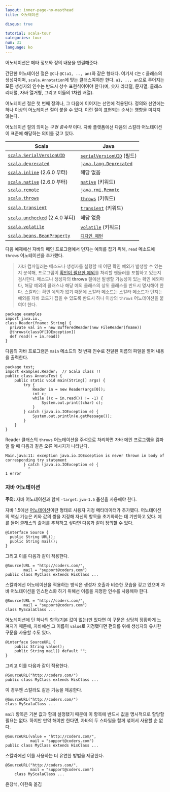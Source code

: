 ```yaml
---
layout: inner-page-no-masthead
title: 어노테이션

disqus: true

tutorial: scala-tour
categories: tour
num: 31
language: ko
---
```


어노테이션은 메타 정보와 정의 내용을 연결해준다.

간단한 어노테이션 절은 `@C`나 `@C(a1, .., an)`와 같은 형태다. 여기서 `C`는 `C` 클래스의 생성자이며, `scala.Annotation`에 맞는 클래스여야만 한다. `a1, .., an`으로 주어지는 모든 생성자의 인수는 반드시 상수 표현식이여야 한다(예, 숫자 리터럴, 문자열, 클래스 리터럴, 자바 열거형, 그리고 이들의 1차원 배열).

어노테이션 절은 첫 번째 정의나, 그 다음에 이어지는 선언에 적용된다. 정의와 선언에는 하나 이상의 어노테이션 절이 붙을 수 있다. 이런 절이 표현되는 순서는 영향을 미치지 않는다.

어노테이션 절의 의미는 _구현 종속적_ 이다. 자바 플랫폼에선 다음의 스칼라 어노테이션이 표준에 해당하는 의미를 갖고 있다.

|           Scala           |           Java           |
|           ------          |          ------          |
|  [`scala.SerialVersionUID`](https://www.scala-lang.org/api/current/scala/SerialVersionUID.html)   |  [`serialVersionUID`](http://java.sun.com/j2se/1.5.0/docs/api/java/io/Serializable.html#navbar_bottom) (필드)  |
|  [`scala.deprecated`](https://www.scala-lang.org/api/current/scala/deprecated.html)   |  [`java.lang.Deprecated`](http://java.sun.com/j2se/1.5.0/docs/api/java/lang/Deprecated.html) |
|  [`scala.inline`](https://www.scala-lang.org/api/current/scala/inline.html) (2.6.0 부터)  |  해당 없음 |
|  [`scala.native`](https://www.scala-lang.org/api/current/scala/native.html) (2.6.0 부터)  |  [`native`](http://java.sun.com/docs/books/tutorial/java/nutsandbolts/_keywords.html) (키워드) |
|  [`scala.remote`](https://www.scala-lang.org/api/current/scala/remote.html) |  [`java.rmi.Remote`](http://java.sun.com/j2se/1.5.0/docs/api/java/rmi/Remote.html) |
|  [`scala.throws`](https://www.scala-lang.org/api/current/scala/throws.html) |  [`throws`](http://java.sun.com/docs/books/tutorial/java/nutsandbolts/_keywords.html) (키워드) |
|  [`scala.transient`](https://www.scala-lang.org/api/current/scala/transient.html) |  [`transient`](http://java.sun.com/docs/books/tutorial/java/nutsandbolts/_keywords.html) (키워드) |
|  [`scala.unchecked`](https://www.scala-lang.org/api/current/scala/unchecked.html) (2.4.0 부터) |  해당 없음 |
|  [`scala.volatile`](https://www.scala-lang.org/api/current/scala/volatile.html) |  [`volatile`](http://java.sun.com/docs/books/tutorial/java/nutsandbolts/_keywords.html) (키워드) |
|  [`scala.beans.BeanProperty`](https://www.scala-lang.org/api/current/scala/beans/BeanProperty.html) |  [`디자인 패턴`](http://docs.oracle.com/javase/tutorial/javabeans/writing/properties.html) |

다음 예제에선 자바의 메인 프로그램에서 던지는 예외를 잡기 위해, `read` 메소드에 `throws` 어노테이션을 추가했다.

> 자바 컴파일러는 메소드나 생성자를 실행할 때 어떤 확인 예외가 발생할 수 있는지 분석해, 프로그램이 [확인이 필요한 예외](http://docs.oracle.com/javase/specs/jls/se5.0/html/exceptions.html)를 처리할 핸들러를 포함하고 있는지 검사한다. 메소드나 생성자의 **throws** 절에선 발생할 가능성이 있는 확인 예외마다, 해당 예외의 클래스나 해당 예외 클래스의 상위 클래스를 반드시 명시해야 한다.
> 스칼라는 확인 예외가 없기 때문에 스칼라 메소드는 스칼라 메소드가 던지는 예외를 자바 코드가 잡을 수 있도록 반드시 하나 이상의 `throws` 어노테이션을 붙여야 한다.

    package examples
    import java.io._
    class Reader(fname: String) {
      private val in = new BufferedReader(new FileReader(fname))
      @throws(classOf[IOException])
      def read() = in.read()
    }

다음의 자바 프로그램은 `main` 메소드의 첫 번째 인수로 전달된 이름의 파일을 열어 내용을 출력한다.

    package test;
    import examples.Reader;  // Scala class !!
    public class AnnotaTest {
        public static void main(String[] args) {
            try {
                Reader in = new Reader(args[0]);
                int c;
                while ((c = in.read()) != -1) {
                    System.out.print((char) c);
                }
            } catch (java.io.IOException e) {
                System.out.println(e.getMessage());
            }
        }
    }

Reader 클래스의 `throws` 어노테이션을 주석으로 처리하면 자바 메인 프로그램을 컴파일 할 때 다음과 같은 오류 메시지가 나타난다.

    Main.java:11: exception java.io.IOException is never thrown in body of
    corresponding try statement
            } catch (java.io.IOException e) {
              ^
    1 error

### 자바 어노테이션 ###

**주의:** 자바 어노테이션과 함께 `-target:jvm-1.5` 옵션을 사용해야 한다.

자바 1.5에선 [어노테이션](http://java.sun.com/j2se/1.5.0/docs/guide/language/annotations.html)이란 형태로 사용자 지정 메타데이터가 추가됐다. 어노테이션의 핵심 기능은 키와 값의 쌍을 지정해 자신의 항목을 초기화하는 데 기반하고 있다. 예를 들어 클래스의 출처를 추적하고 싶다면 다음과 같이 정의할 수 있다.

    @interface Source {
      public String URL();
      public String mail();
    }

그리고 이를 다음과 같이 적용한다.

    @Source(URL = "http://coders.com/",
            mail = "support@coders.com")
    public class MyClass extends HisClass ...

스칼라에선 어노테이션을 적용하는 방식은 생성자 호출과 비슷한 모습을 갖고 있으며 자바 어노테이션을 인스턴스화 하기 위해선 이름을 지정한 인수를 사용해야 한다.

    @Source(URL = "http://coders.com/",
            mail = "support@coders.com")
    class MyScalaClass ...

어노테이션에 단 하나의 항목(기본 값이 없는)만  있다면 이 구문은 상당히 장황하게 느껴지기 때문에, 자바에선 그 이름이 `value`로 지정됐다면 편의를 위해 생성자와 유사한 구문을 사용할 수도 있다.

    @interface SourceURL {
        public String value();
        public String mail() default "";
    }

그리고 이를 다음과 같이 적용한다.

    @SourceURL("http://coders.com/")
    public class MyClass extends HisClass ...

이 경우엔 스칼라도 같은 기능을 제공한다.

    @SourceURL("http://coders.com/")
    class MyScalaClass ...

`mail` 항목은 기본 값과 함께 설정됐기 때문에 이 항목에 반드시 값을 명시적으로 할당할 필요는 없다. 하지만 만약 해야만 한다면, 자바의 두 스타일을 함께 섞어서 사용할 순 없다.

    @SourceURL(value = "http://coders.com/",
               mail = "support@coders.com")
    public class MyClass extends HisClass ...

스칼라에선 이를 사용하는 더 유연한 방법을 제공한다.

    @SourceURL("http://coders.com/",
               mail = "support@coders.com")
        class MyScalaClass ...

윤창석, 이한욱 옮김
